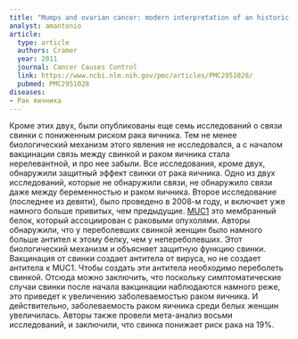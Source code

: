 ```yaml
---
title: "Mumps and ovarian cancer: modern interpretation of an historic association"
analyst: amantonio
article:
  type: article
  authors: Cramer
  year: 2011
  journal: Cancer Causes Control
  link: https://www.ncbi.nlm.nih.gov/pmc/articles/PMC2951028/
  pubmed: PMC2951028
diseases:
- Рак яичника
---
```


Кроме этих двух, были опубликованы еще семь исследований о связи свинки с пониженным риском рака яичника. Тем не менее биологический механизм этого явления не исследовался, а с началом вакцинации связь между свинкой и раком яичника стала нерелевантной, и про нее забыли.
Все исследования, кроме двух, обнаружили защитный эффект свинки от рака яичника. Одно из двух исследований, которые не обнаружили связи, не обнаружило связи даже между беременностью и раком яичника. Второе исследование (последнее из девяти), было проведено в 2008-м году, и включает уже намного больше привитых, чем предыдущие.
[MUC1](https://ru.wikipedia.org/wiki/MUC1) это мембранный белок, который ассоциирован с раковыми опухолями. Авторы обнаружили, что у переболевших свинкой женщин было намного больше антител к этому белку, чем у непереболевших. Этот биологический механизм и объясняет защитную функцию свинки.
Вакцинация от свинки создает антитела от вируса, но не создает антитела к MUC1. Чтобы создать эти антитела необходимо переболеть свинкой. Отсюда можно заключить, что поскольку симптоматические случаи свинки после начала вакцинации наблюдаются намного реже, это приведет к увеличению заболеваемостью раком яичника. И действительно, заболеваемость раком яичника среди белых женщин увеличилась.
Авторы также провели мета-анализ восьми исследований, и заключили, что свинка понижает риск рака на 19%.
